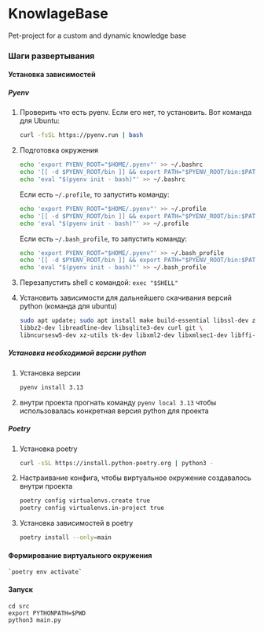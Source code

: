 # KnowlageBase
Pet-project for a custom and dynamic knowledge base

### Шаги развертывания

#### Установка зависимостей

##### Pyenv

1. Проверить что есть pyenv. Если его нет, то установить. Вот команда для Ubuntu:
   ```bash
   curl -fsSL https://pyenv.run | bash
   ```

2. Подготовка окружения 
   ```bash
   echo 'export PYENV_ROOT="$HOME/.pyenv"' >> ~/.bashrc
   echo '[[ -d $PYENV_ROOT/bin ]] && export PATH="$PYENV_ROOT/bin:$PATH"' >> ~/.bashrc
   echo 'eval "$(pyenv init - bash)"' >> ~/.bashrc
   ```
   
   Если есть `~/.profile`, то запустить команду:
   ```bash
   echo 'export PYENV_ROOT="$HOME/.pyenv"' >> ~/.profile
   echo '[[ -d $PYENV_ROOT/bin ]] && export PATH="$PYENV_ROOT/bin:$PATH"' >> ~/.profile
   echo 'eval "$(pyenv init - bash)"' >> ~/.profile
   ```
   
   Если есть `~/.bash_profile`, то запустить команду:
   ```bash
   echo 'export PYENV_ROOT="$HOME/.pyenv"' >> ~/.bash_profile
   echo '[[ -d $PYENV_ROOT/bin ]] && export PATH="$PYENV_ROOT/bin:$PATH"' >> ~/.bash_profile
   echo 'eval "$(pyenv init - bash)"' >> ~/.bash_profile
   ```

3. Перезапустить shell с командой: `exec "$SHELL"`

4. Установить зависимости для дальнейшего скачивания версий python (команда для ubuntu)
   ```bash
   sudo apt update; sudo apt install make build-essential libssl-dev zlib1g-dev \
   libbz2-dev libreadline-dev libsqlite3-dev curl git \
   libncursesw5-dev xz-utils tk-dev libxml2-dev libxmlsec1-dev libffi-dev liblzma-dev
   ```

##### Установка необходимой версии python

1. Установка версии
   ```bash
   pyenv install 3.13
   ```
2. внутри проекта прогнать команду `pyenv local 3.13` чтобы использовалась конкретная версия python для проекта

##### Poetry
1. Установка poetry 
   ```bash
   curl -sSL https://install.python-poetry.org | python3 -
   ```
2. Настраивание конфига, чтобы виртуальное окружение создавалось внутри проекта
   ```bash
   poetry config virtualenvs.create true
   poetry config virtualenvs.in-project true
   ```
3. Установка зависимостей в poetry 
   ```bash
   poetry install --only=main
   ```
   
#### Формирование виртуального окружения
```shell
`poetry env activate`
```

#### Запуск

```shell
cd src
export PYTHONPATH=$PWD
python3 main.py
```